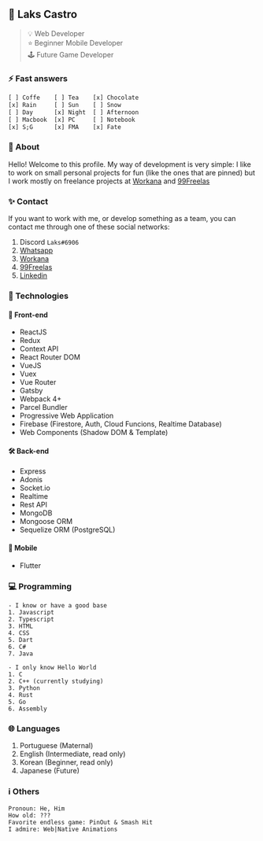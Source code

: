 ## 📌 Laks Castro
> 💡 Web Developer  
> ⭐ Beginner Mobile Developer  
> 🕹 Future Game Developer

### ⚡ Fast answers
```dart
[ ] Coffe    [ ] Tea    [x] Chocolate
[x] Rain     [ ] Sun    [ ] Snow
[ ] Day      [x] Night  [ ] Afternoon
[ ] Macbook  [x] PC     [ ] Notebook
[x] S;G      [x] FMA    [x] Fate
```

### 💎 About
Hello! Welcome to this profile. My way of development is very simple: I like to work on small personal projects for fun (like the ones that are pinned) but I work mostly on freelance projects at [Workana](https://www.workana.com/freelancer/80b3d81eb99245381c7320dedc76f0b8?ref=user_dropdown) and [99Freelas](https://www.99freelas.com.br/user/Laks-Castro)

### ✨ Contact
If you want to work with me, or develop something as a team, you can contact me through one of these social networks:
1. Discord `Laks#6906`
2. [Whatsapp](https://api.whatsapp.com/send?phone=5569984320427)
3. [Workana](https://www.workana.com/freelancer/80b3d81eb99245381c7320dedc76f0b8?ref=user_dropdown)
4. [99Freelas](https://www.99freelas.com.br/user/Laks-Castro)
3. [Linkedin](https://www.linkedin.com/in/lakscastro)

### 🎈 Technologies
#### 🧿 Front-end
- ReactJS
- Redux
- Context API
- React Router DOM
- VueJS
- Vuex
- Vue Router
- Gatsby
- Webpack 4+
- Parcel Bundler
- Progressive Web Application
- Firebase (Firestore, Auth, Cloud Funcions, Realtime Database)
- Web Components (Shadow DOM & Template)

#### 🛠 Back-end
- Express
- Adonis
- Socket.io
- Realtime
- Rest API
- MongoDB
- Mongoose ORM
- Sequelize ORM (PostgreSQL)

#### 🧪 Mobile
- Flutter

### 💻 Programming
```
- I know or have a good base
1. Javascript
2. Typescript
3. HTML
4. CSS
5. Dart
6. C#
7. Java
```
```
- I only know Hello World
1. C
2. C++ (currently studying)
3. Python
4. Rust
5. Go
6. Assembly
```

### 🌐 Languages
1. Portuguese (Maternal)
2. English (Intermediate, read only)
3. Korean (Beginner, read only)
4. Japanese (Future)

### ℹ️ Others
```
Pronoun: He, Him
How old: ???
Favorite endless game: PinOut & Smash Hit
I admire: Web|Native Animations
```
